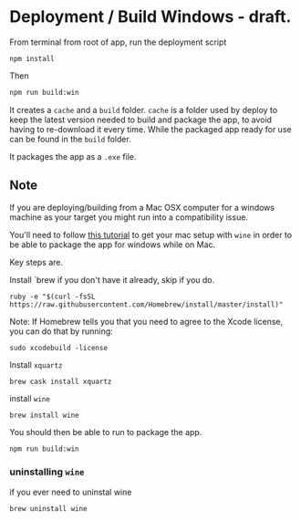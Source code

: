 # Deployment / Build Windows - draft.

From terminal from root of app, run the deployment script

```
npm install
```

Then

```bash
npm run build:win
```

It creates a `cache` and a `build` folder. `cache` is a folder used by deploy to keep the latest version needed to build and package the app, to avoid having to re-download it every time. While the packaged app ready for use can be found in the `build` folder.

It packages the app as a  `.exe` file.


## Note

If you are deploying/building from a Mac OSX computer for a windows machine as your target you might run into a compatibility issue.

You'll need to follow [this tutorial](https://www.davidbaumgold.com/tutorials/wine-mac/) to get your mac setup with `wine` in order to be able to package the app for windows while on Mac. 

Key steps are. 

Install `brew if you don't have it already, skip if you do. 
```
ruby -e "$(curl -fsSL https://raw.githubusercontent.com/Homebrew/install/master/install)"
```

Note: If Homebrew tells you that you need to agree to the Xcode license, you can do that by running:

```
sudo xcodebuild -license
```

Install `xquartz` 

```
brew cask install xquartz
```

install `wine`
```
brew install wine
```

You should then be able to run to package the app. 

```bash
npm run build:win
```



### uninstalling `wine`
if you ever need to uninstal wine

```
brew uninstall wine
```